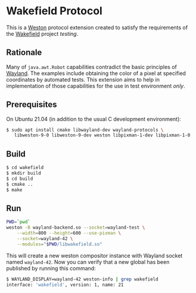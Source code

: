# Wakefield Protocol

This is a [Weston](https://github.com/wayland-project/weston) protocol extension
created to satisfy the requirements of the [Wakefield](https://openjdk.java.net/projects/wakefield/) project *testing*.

## Rationale
Many of `java.awt.Robot` capabilities contradict the basic principles of 
[Wayland](https://openjdk.java.net/projects/wakefield/). The examples include obtaining the color of a pixel at
specified coordinates by automated tests. This extension aims to help in implementation of those capabilities for the use in
test environment *only*.

## Prerequisites

On Ubuntu 21.04 (in addition to the usual C development environment):
```bash
$ sudo apt install cmake libwayland-dev wayland-protocols \
   libweston-9-0 libweston-9-dev weston libpixman-1-dev libpixman-1-0
```

## Build

```bash
$ cd wakefield
$ mkdir build
$ cd build
$ cmake ..
$ make
```

## Run
```bash
PWD=`pwd`
weston -B wayland-backend.so --socket=wayland-test \
    --width=800 --height=600 --use-pixman \
    --socket=wayland-42 \
    --modules="$PWD/libwakefield.so"
```
This will create a new weston compositor instance with Wayland socket
named `wayland-42`.
Now you can verify that a new global has been published by running this command:
```bash
$ WAYLAND_DISPLAY=wayland-42 weston-info | grep wakefield
interface: 'wakefield', version: 1, name: 21
```